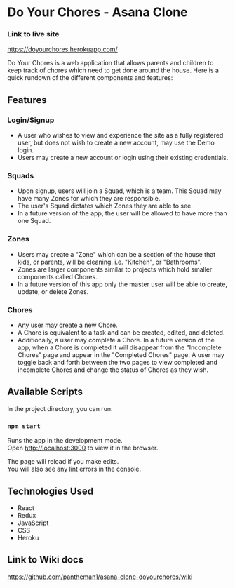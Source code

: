 # Do Your Chores - Asana Clone

### Link to live site

https://doyourchores.herokuapp.com/

Do Your Chores is a web application that allows parents and children to keep track of chores which need to get done around the house. Here is a quick rundown of the different components and features:

## Features

### Login/Signup

- A user who wishes to view and experience the site as a fully registered user, but does not wish to create a new account, may use the Demo login.
- Users may create a new account or login using their existing credentials.

### Squads

- Upon signup, users will join a Squad, which is a team. This Squad may have many Zones for which they are responsible.
- The user's Squad dictates which Zones they are able to see.
- In a future version of the app, the user will be allowed to have more than one Squad.

### Zones

- Users may create a "Zone" which can be a section of the house that kids, or parents, will be cleaning. i.e. "Kitchen", or "Bathrooms".
- Zones are larger components similar to projects which hold smaller components called Chores.
- In a future version of this app only the master user will be able to create, update, or delete Zones.

### Chores

- Any user may create a new Chore.
- A Chore is equivalent to a task and can be created, edited, and deleted.
- Additionally, a user may complete a Chore. In a future version of the app, when a Chore is completed it will disappear from the "Incomplete Chores" page and appear in the "Completed Chores" page. A user may toggle back and forth between the two pages to view completed and incomplete Chores and change the status of Chores as they wish.

## Available Scripts

In the project directory, you can run:

### `npm start`

Runs the app in the development mode.\
Open [http://localhost:3000](http://localhost:3000) to view it in the browser.

The page will reload if you make edits.\
You will also see any lint errors in the console.

## Technologies Used

- React
- Redux
- JavaScript
- CSS
- Heroku

## Link to Wiki docs

https://github.com/pantheman1/asana-clone-doyourchores/wiki
